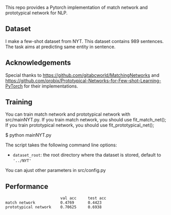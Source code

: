 This repo provides a Pytorch implementation of match network and prototypical network for NLP.

## Dataset
I make a few-shot dataset from NYT. This dataset contains 989 sentences. The task aims at predicting same entity in sentence.


## Acknowledgements
Special thanks to https://github.com/gitabcworld/MatchingNetworks and https://github.com/orobix/Prototypical-Networks-for-Few-shot-Learning-PyTorch for their implementations. 

## Training

You can train match network and prototypical network with src/mainNYT.py. If you train match network, you should use fit_match_net(); If you train prototypical network, you should use fit_prototypical_net();


$ python mainNYT.py

The script takes the following command line options:

- `dataset_root`: the root directory where tha dataset is stored, default to `'../NYT'`

You can ajust other parameters in src/config.py

## Performance
                            val acc     test acc
    match network           0.4769      0.4423        
    prototypical network    0.70625     0.6938
